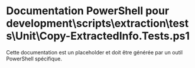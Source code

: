 # Documentation PowerShell pour development\scripts\extraction\tests\Unit\Copy-ExtractedInfo.Tests.ps1

Cette documentation est un placeholder et doit être générée par un outil PowerShell spécifique.
